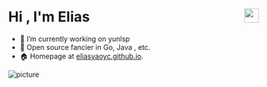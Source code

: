 <h1>Hi <img src="https://github.com/TheDudeThatCode/TheDudeThatCode/blob/master/Assets/Hi.gif" width="29px" align="right">, I'm Elias</h1> 

- 🔭 I’m currently working on yunlsp
- 🌱 Open source fancier in Go, Java , etc.
- 🏠 Homepage at [eliasyaoyc.github.io](https://eliasyaoyc.github.io/).

![picture](https://raw.githubusercontent.com/saadeghi/saadeghi/master/dino.gif)

<!--
[![Top Langs](https://github-readme-stats.vercel.app/api/top-langs/?username=eliasyaoyc&hide=html)](https://github.com/anuraghazra/github-readme-stats)
<img align="center" src="https://raw.githubusercontent.com/Aniket965/Aniket965/master/pacman.svg?sanitize=true" width="200" height="200">
[![eliasyaoyc's github stats](https://github-readme-stats.vercel.app/api?username=eliasyaoyc)](https://github.com/eliasyaoyc)

**eliasyaoyc/eliasyaoyc** is a ✨ _special_ ✨ repository because its `README.md` (this file) appears on your GitHub profile.

Here are some ideas to get you started:

- 🔭 I’m currently working on ...
- 🌱 I’m currently learning ...
- 👯 I’m looking to collaborate on ...
- 🤔 I’m looking for help with ...
- 💬 Ask me about ...
- 📫 How to reach me: ...
- 😄 Pronouns: ...
- ⚡ Fun fact: ...
-->

